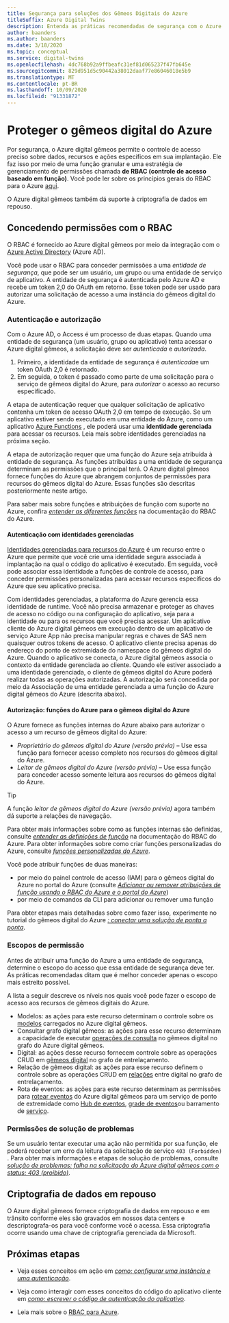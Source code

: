 ```yaml
---
title: Segurança para soluções dos Gêmeos Digitais do Azure
titleSuffix: Azure Digital Twins
description: Entenda as práticas recomendadas de segurança com o Azure digital gêmeos.
author: baanders
ms.author: baanders
ms.date: 3/18/2020
ms.topic: conceptual
ms.service: digital-twins
ms.openlocfilehash: 4dc768b92a9ffbeafc31ef81d065237f47fb645e
ms.sourcegitcommit: 829d951d5c90442a38012daaf77e86046018e5b9
ms.translationtype: MT
ms.contentlocale: pt-BR
ms.lasthandoff: 10/09/2020
ms.locfileid: "91331872"
---
```

# <a name="secure-azure-digital-twins"></a>Proteger o gêmeos digital do Azure

Por segurança, o Azure digital gêmeos permite o controle de acesso preciso sobre dados, recursos e ações específicos em sua implantação. Ele faz isso por meio de uma função granular e uma estratégia de gerenciamento de permissões chamada **de RBAC (controle de acesso baseado em função)**. Você pode ler sobre os princípios gerais do RBAC para o Azure [aqui](../role-based-access-control/overview.md).

O Azure digital gêmeos também dá suporte à criptografia de dados em repouso.

## <a name="granting-permissions-with-rbac"></a>Concedendo permissões com o RBAC

O RBAC é fornecido ao Azure digital gêmeos por meio da integração com o [Azure Active Directory](../active-directory/fundamentals/active-directory-whatis.md) (Azure AD).

Você pode usar o RBAC para conceder permissões a uma *entidade de segurança*, que pode ser um usuário, um grupo ou uma entidade de serviço de aplicativo. A entidade de segurança é autenticada pelo Azure AD e recebe um token 2,0 do OAuth em retorno. Esse token pode ser usado para autorizar uma solicitação de acesso a uma instância do gêmeos digital do Azure.

### <a name="authentication-and-authorization"></a>Autenticação e autorização

Com o Azure AD, o Access é um processo de duas etapas. Quando uma entidade de segurança (um usuário, grupo ou aplicativo) tenta acessar o Azure digital gêmeos, a solicitação deve ser *autenticada* e *autorizada*. 

1. Primeiro, a identidade da entidade de segurança é *autenticada*e um token OAuth 2,0 é retornado.
2. Em seguida, o token é passado como parte de uma solicitação para o serviço de gêmeos digital do Azure, para *autorizar* o acesso ao recurso especificado.

A etapa de autenticação requer que qualquer solicitação de aplicativo contenha um token de acesso OAuth 2,0 em tempo de execução. Se um aplicativo estiver sendo executado em uma entidade do Azure, como um aplicativo [Azure Functions](../azure-functions/functions-overview.md) , ele poderá usar uma **identidade gerenciada** para acessar os recursos. Leia mais sobre identidades gerenciadas na próxima seção.

A etapa de autorização requer que uma função do Azure seja atribuída à entidade de segurança. As funções atribuídas a uma entidade de segurança determinam as permissões que o principal terá. O Azure digital gêmeos fornece funções do Azure que abrangem conjuntos de permissões para recursos do gêmeos digital do Azure. Essas funções são descritas posteriormente neste artigo.

Para saber mais sobre funções e atribuições de função com suporte no Azure, confira [*entender as diferentes funções*](../role-based-access-control/rbac-and-directory-admin-roles.md) na documentação do RBAC do Azure.

#### <a name="authentication-with-managed-identities"></a>Autenticação com identidades gerenciadas

[Identidades gerenciadas para recursos do Azure](../active-directory/managed-identities-azure-resources/overview.md) é um recurso entre o Azure que permite que você crie uma identidade segura associada à implantação na qual o código do aplicativo é executado. Em seguida, você pode associar essa identidade a funções de controle de acesso, para conceder permissões personalizadas para acessar recursos específicos do Azure que seu aplicativo precisa.

Com identidades gerenciadas, a plataforma do Azure gerencia essa identidade de runtime. Você não precisa armazenar e proteger as chaves de acesso no código ou na configuração do aplicativo, seja para a identidade ou para os recursos que você precisa acessar. Um aplicativo cliente do Azure digital gêmeos em execução dentro de um aplicativo de serviço Azure App não precisa manipular regras e chaves de SAS nem quaisquer outros tokens de acesso. O aplicativo cliente precisa apenas do endereço do ponto de extremidade do namespace do gêmeos digital do Azure. Quando o aplicativo se conecta, o Azure digital gêmeos associa o contexto da entidade gerenciada ao cliente. Quando ele estiver associado a uma identidade gerenciada, o cliente de gêmeos digital do Azure poderá realizar todas as operações autorizadas. A autorização será concedida por meio da Associação de uma entidade gerenciada a uma função do Azure digital gêmeos do Azure (descrita abaixo).

#### <a name="authorization-azure-roles-for-azure-digital-twins"></a>Autorização: funções do Azure para o gêmeos digital do Azure

O Azure fornece as funções internas do Azure abaixo para autorizar o acesso a um recurso de gêmeos digital do Azure:
* *Proprietário do gêmeos digital do Azure (versão prévia)* – Use essa função para fornecer acesso completo nos recursos do gêmeos digital do Azure.
* *Leitor de gêmeos digital do Azure (versão prévia)* – Use essa função para conceder acesso somente leitura aos recursos do gêmeos digital do Azure.

> [!TIP]
> A função *leitor de gêmeos digital do Azure (versão prévia)* agora também dá suporte a relações de navegação.

Para obter mais informações sobre como as funções internas são definidas, consulte [*entender as definições de função*](../role-based-access-control/role-definitions.md) na documentação do RBAC do Azure. Para obter informações sobre como criar funções personalizadas do Azure, consulte [*funções personalizadas do Azure*](../role-based-access-control/custom-roles.md).

Você pode atribuir funções de duas maneiras:
* por meio do painel controle de acesso (IAM) para o gêmeos digital do Azure no portal do Azure (consulte [*Adicionar ou remover atribuições de função usando o RBAC do Azure e o portal do Azure*](../role-based-access-control/role-assignments-portal.md))
* por meio de comandos da CLI para adicionar ou remover uma função

Para obter etapas mais detalhadas sobre como fazer isso, experimente no tutorial do gêmeos digital do Azure [*: conectar uma solução de ponta a ponta*](tutorial-end-to-end.md).

### <a name="permission-scopes"></a>Escopos de permissão

Antes de atribuir uma função do Azure a uma entidade de segurança, determine o escopo do acesso que essa entidade de segurança deve ter. As práticas recomendadas ditam que é melhor conceder apenas o escopo mais estreito possível.

A lista a seguir descreve os níveis nos quais você pode fazer o escopo de acesso aos recursos de gêmeos digitais do Azure.
* Modelos: as ações para este recurso determinam o controle sobre os [modelos](concepts-models.md) carregados no Azure digital gêmeos.
* Consultar grafo digital gêmeos: as ações para esse recurso determinam a capacidade de executar [operações de consulta](concepts-query-language.md) no gêmeos digital no grafo do Azure digital gêmeos.
* Digital: as ações desse recurso fornecem controle sobre as operações CRUD em [gêmeos digital](concepts-twins-graph.md) no grafo de entrelaçamento.
* Relação de gêmeos digital: as ações para esse recurso definem o controle sobre as operações CRUD em [relações](concepts-twins-graph.md) entre digital no grafo de entrelaçamento.
* Rota de eventos: as ações para este recurso determinam as permissões para [rotear eventos](concepts-route-events.md) do Azure digital gêmeos para um serviço de ponto de extremidade como [Hub de eventos](../event-hubs/event-hubs-about.md), [grade de eventos](../event-grid/overview.md)ou barramento de [serviço](../service-bus-messaging/service-bus-messaging-overview.md).

### <a name="troubleshooting-permissions"></a>Permissões de solução de problemas

Se um usuário tentar executar uma ação não permitida por sua função, ele poderá receber um erro da leitura da solicitação de serviço `403 (Forbidden)` . Para obter mais informações e etapas de solução de problemas, consulte [*solução de problemas: falha na solicitação do Azure digital gêmeos com o status: 403 (proibido)*](troubleshoot-error-403.md).

## <a name="encryption-of-data-at-rest"></a>Criptografia de dados em repouso

O Azure digital gêmeos fornece criptografia de dados em repouso e em trânsito conforme eles são gravados em nossos data centers e descriptografa-os para você conforme você o acessa. Essa criptografia ocorre usando uma chave de criptografia gerenciada da Microsoft.

## <a name="next-steps"></a>Próximas etapas

* Veja esses conceitos em ação em [*como: configurar uma instância e uma autenticação*](how-to-set-up-instance-portal.md).

* Veja como interagir com esses conceitos do código do aplicativo cliente em [*como: escrever o código de autenticação do aplicativo*](how-to-authenticate-client.md).

* Leia mais sobre o [RBAC para Azure](../role-based-access-control/overview.md).
